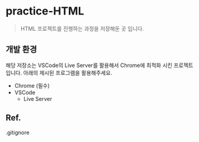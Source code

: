 # practice-HTML

> HTML 프로젝트를 진행하는 과정을 저장해둔 곳 입니다.

## 개발 환경

해당 저장소는 VSCode의 Live Server를 활용해서 Chrome에 최적화 시킨 프로젝트 입니다. 아래의 제시된 프로그램을 활용해주세요.

- Chrome (필수)
- VSCode
    - Live Server

## Ref.
.gitignore
